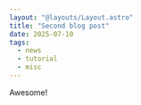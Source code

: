 ```yaml
---
layout: "@layouts/Layout.astro"
title: "Second blog post"
date: 2025-07-10
tags:
  - news
  - tutorial
  - misc
---
```


Awesome!
